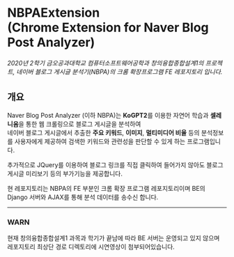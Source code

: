 NBPAExtension  
(Chrome Extension for Naver Blog Post Analyzer)
===

###### 2020년 2학기 금오공과대학교 컴퓨터소프트웨어공학과 창의융합종합설계1의 프로젝트, 네이버 블로그 게시글 분석기(NBPA)의  크롬 확장프로그램 FE 레포지토리 입니다.

## 개요
Naver Blog Post Analyzer (이하 NBPA)는 **KoGPT2**를 이용한 자연어 학습과 **셀레니움**을 통한 웹 크롤링으로 블로그 게시글을 분석하여  
네이버 블로그 게시글에서 추출한 **주요 키워드**, **이미지**, **멀티미디어 비율** 등의 분석정보를 사용자에게 제공하여 검색한 키워드와 관련성을 판단할 수 있게 하는 프로그램입니다.

추가적으로 JQuery를 이용하여 블로그 링크를 직접 클릭하여 들어가지 않아도 블로그 게시글 미리보기 등의 부가기능을 제공합니다.

현 레포지토리는 NBPA의 FE 부분인 크롬 확장 프로그램 레포지토리이며 BE의 Django 서버와 AJAX를 통해 분석 데이터를 송수신 합니다.

- - -

### WARN
현재 창의융합종합설계1 과목과 학기가 끝남에 따라 BE 서버는 운영되고 있지 않으며 레포지토리 최상단 경로 디렉토리에 시연영상이 첨부되어있습니다.
